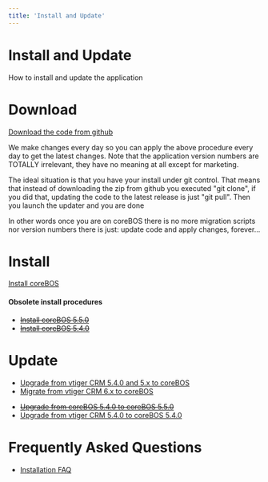 ```yaml
---
title: 'Install and Update'
---
```


Install and Update
==================

How to install and update the application

Download
========

[Download the code from github](https://github.com/tsolucio/corebos)

We make changes every day so you can apply the above procedure every day
to get the latest changes. Note that the application version numbers are
TOTALLY irrelevant, they have no meaning at all except for marketing.

The ideal situation is that you have your install under git control.
That means that instead of downloading the zip from github you executed
"git clone", if you did that, updating the code to the latest release is
just "git pull". Then you launch the updater and you are done

In other words once you are on coreBOS there is no more migration
scripts nor version numbers there is just: update code and apply
changes, forever...

Install
=======

[Install coreBOS](install550)  

#### Obsolete install procedures

-   <s>[Install coreBOS 5.5.0](install550)</s>
-   <s>[Install coreBOS 5.4.0](install540)</s>

Update
======

-   [Upgrade from vtiger CRM 5.4.0 and 5.x to coreBOS](upgradevt2cb)
-   [Migrate from vtiger CRM 6.x to coreBOS](/en/devel/vt60tocb)

<!-- -->

-   <s>[Upgrade from coreBOS 5.4.0 to coreBOS
    5.5.0](upgradecb5402cb550)</s>
-   [Upgrade from vtiger CRM 5.4.0 to coreBOS 5.4.0](upgradevt2cb540)

Frequently Asked Questions
==========================

-   [Installation FAQ](installfaq)
